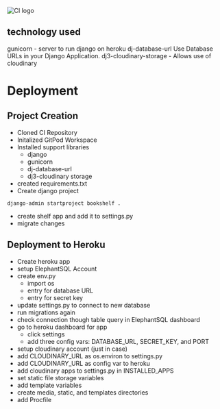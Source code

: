 ![CI logo](https://codeinstitute.s3.amazonaws.com/fullstack/ci_logo_small.png)

## technology used

gunicorn - server to run django on heroku
dj-database-url Use Database URLs in your Django Application.
dj3-cloudinary-storage - Allows use of cloudinary

# Deployment

## Project Creation
+ Cloned CI Repository
+ Initalized GitPod Workspace
+ Installed support libraries
    + django
    + gunicorn
    + dj-database-url
    + dj3-cloudinary storage
+ created requirements.txt
+ Create django project
```
django-admin startproject bookshelf .
```
+ create shelf app and add it to settings.py
+ migrate changes

## Deployment to Heroku
+ Create heroku app
+ setup ElephantSQL Account
+ create env.py
    + import os
    + entry for database URL
    + entry for secret key
+ update settings.py to connect to new database
+ run migrations again
+ check connection though table query in ElephantSQL dashboard
+ go to heroku dashboard for app
    + click settings
    + add three config vars: DATABASE_URL, SECRET_KEY, and PORT
+ setup cloudinary account (just in case)
+ add CLOUDINARY_URL as os.environ to settings.py
+ add CLOUDINARY_URL as config var to heroku
+ add cloudinary apps to settings.py in INSTALLED_APPS
+ set static file storage variables
+ add template variables
+ create media, static, and templates directories
+ add Procfile